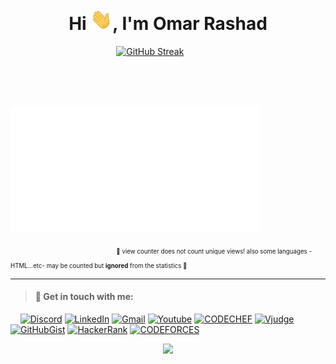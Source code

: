 <!-- <p align="center">
<a href="https://awesome-github-stats.azurewebsites.net/index.html??cardType=github&theme=ocean-dark">    <img  alt="orsnaro's GitHub Stats" src="https://awesome-github-stats.azurewebsites.net/user-stats/orsnaro?cardType=github&theme=ocean-dark" />  
</a> </p> -->
<h1 align="center">Hi <img src="https://github.com/orsnaro/orsnaro/blob/main/giphy.webp" width="35">, I'm Omar Rashad</h1>

&emsp; &emsp; &emsp; &emsp; &emsp; &emsp; &emsp; &emsp; &emsp; &nbsp;  [![GitHub Streak](https://streak-stats.demolab.com?user=orsnaro&theme=buefy-dark)](https://git.io/streak-stats)


</br>
</br>


&emsp; &emsp; &emsp; &emsp; &emsp; &emsp; &emsp; &emsp; &emsp; &nbsp; <img align="center" src="/github-metrics.svg" alt="Metrics" width="400">

&emsp; &emsp; &emsp; &emsp; &emsp; &emsp;  &emsp; &emsp;  &emsp;  &nbsp; <sub><sub> 📍 view counter does not count unique views! also some languages -HTML...etc- may be counted but   **ignored** from the statistics 📍</sub></sub>
  
   
---


> #### 🔗 Get in touch with me: 


&nbsp; &nbsp; [![Discord](https://img.shields.io/badge/Discord%20-%20%23694D99?style=flat-square&logo=discord)](https://discord.com/invite/Y23B7R3FPq) 
[![LinkedIn](https://img.shields.io/badge/LinkedIn%20-%20%233d85c6?style=flat-square&logo=linkedin)](https://www.linkedin.com/in/omar-rs)
[![Gmail](https://img.shields.io/badge/-Gmail-D14836?style=flat-square&logo=Gmail&logoColor=white)](https://mail.google.com/mail/u/0/?fs=1&tf=cm&source=mailto&to=omar1xd@gmail.com)
[![Youtube](https://img.shields.io/badge/YouTube-red?style=flat-square&&logo=youtube&logoColor=red&color=white)](https://www.youtube.com/channel/UC1_2q6N_ulxYp-Nby0sFUaA)
[![CODECHEF](https://img.shields.io/badge/CODECHEF-red?style=flat-square&logo=codechef&logoColor=68391b&color=white)](https://www.codechef.com/users/omarrs)
[![Vjudge](https://img.shields.io/badge/Vjudge-red?style=flat-square&logo=circle&logoColor=yellow&color=white)](https://vjudge.net/user/orsnarol)
[![GitHubGist](https://img.shields.io/badge/GitHub%20Gist-black?style=flat-square&logo=gitbook&logoColor=white)](https://gist.github.com/orsnaro)
[![HackerRank](https://img.shields.io/badge/HackerRank-red?style=flat-square&logo=hackerrank&logoColor=14ab4a&color=000000)](https://www.hackerrank.com/Omar1xd)
[![CODEFORCES](https://img.shields.io/badge/CodeForces-red?style=flat-square&logo=codeforces&logoColor=red&color=black)](https://codeforces.com/profile/omarrs)





<p align="center"><img src="https://komarev.com/ghpvc/?username=orsnaro&color=blue"></p>


